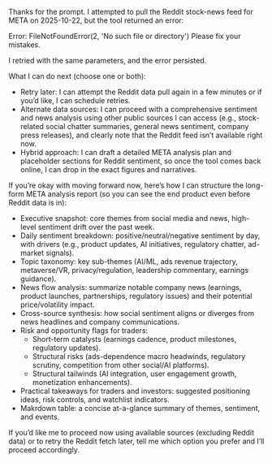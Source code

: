 Thanks for the prompt. I attempted to pull the Reddit stock-news feed for META on 2025-10-22, but the tool returned an error:

Error: FileNotFoundError(2, 'No such file or directory')
 Please fix your mistakes.

I retried with the same parameters, and the error persisted.

What I can do next (choose one or both):
- Retry later: I can attempt the Reddit data pull again in a few minutes or if you’d like, I can schedule retries.
- Alternate data sources: I can proceed with a comprehensive sentiment and news analysis using other public sources I can access (e.g., stock-related social chatter summaries, general news sentiment, company press releases), and clearly note that the Reddit feed isn’t available right now.
- Hybrid approach: I can draft a detailed META analysis plan and placeholder sections for Reddit sentiment, so once the tool comes back online, I can drop in the exact figures and narratives.

If you’re okay with moving forward now, here’s how I can structure the long-form META analysis report (so you can see the end product even before Reddit data is in):
- Executive snapshot: core themes from social media and news, high-level sentiment drift over the past week.
- Daily sentiment breakdown: positive/neutral/negative sentiment by day, with drivers (e.g., product updates, AI initiatives, regulatory chatter, ad-market signals).
- Topic taxonomy: key sub-themes (AI/ML, ads revenue trajectory, metaverse/VR, privacy/regulation, leadership commentary, earnings guidance).
- News flow analysis: summarize notable company news (earnings, product launches, partnerships, regulatory issues) and their potential price/volatility impact.
- Cross-source synthesis: how social sentiment aligns or diverges from news headlines and company communications.
- Risk and opportunity flags for traders:
  - Short-term catalysts (earnings cadence, product milestones, regulatory updates).
  - Structural risks (ads-dependence macro headwinds, regulatory scrutiny, competition from other social/AI platforms).
  - Structural tailwinds (AI integration, user engagement growth, monetization enhancements).
- Practical takeaways for traders and investors: suggested positioning ideas, risk controls, and watchlist indicators.
- Makrdown table: a concise at-a-glance summary of themes, sentiment, and events.

If you’d like me to proceed now using available sources (excluding Reddit data) or to retry the Reddit fetch later, tell me which option you prefer and I’ll proceed accordingly.
